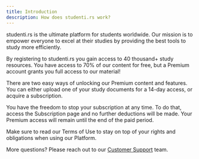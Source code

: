 ```yaml
---
title: Introduction
description: How does studenti.rs work?
---
```


studenti.rs is the ultimate platform for students worldwide. Our mission is to empower everyone to excel at their studies by providing the best tools to study more efficiently.

By registering to studenti.rs you gain access to 40 thousand+ study resources. You have access to 70% of our content for free, but a Premium account grants you full access to our material!

There are two easy ways of unlocking our Premium content and features. You can either upload one of your study documents for a 14-day access, or acquire a subscription.

You have the freedom to stop your subscription at any time. To do that, access the Subscription page and no further deductions will be made. Your Premium access will remain until the end of the paid period.

Make sure to read our Terms of Use to stay on top of your rights and obligations when using our Platform.

More questions? Please reach out to our [Customer Support](../support) team.

